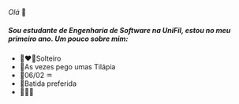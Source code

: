 _Olá_ 👋 
##### Sou estudante de Engenharia de Software na UniFil, estou no meu primeiro ano. Um pouco sobre mim:
- 👩‍❤️‍👨Solteiro
- 🎣As vezes pego umas Tilápia
- 🎂06/02 ♒
- 🥑Batida preferida
- 🧑🏾‍💻

<!--
**Alexksandrofq/Alexksandrofq** is a ✨ _special_ ✨ repository because its `README.md` (this file) appears on your GitHub profile.

Here are some ideas to get you started:

- 🔭 I’m currently working on ...
- 🌱 I’m currently learning ...
- 👯 I’m looking to collaborate on ...
- 🤔 I’m looking for help with ...
- 💬 Ask me about ...
- 📫 How to reach me: ...
- 😄 Pronouns: ...
- ⚡ Fun fact: ...
-->

